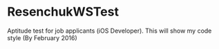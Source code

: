 # ResenchukWSTest
Aptitude test for job applicants (iOS Developer). This will show my code style (By February 2016)
